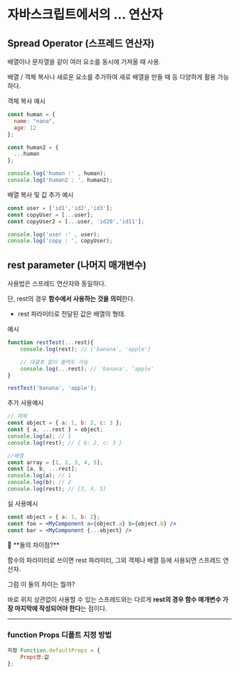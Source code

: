 # **자바스크립트에서의 ...  연산자**

## **Spread Operator (스프레드 연산자)**

배열이나 문자열을 같이 여러 요소를 동시에 가져올 때 사용.

배열 / 객체 복사나 새로운 요소를 추가하여 새로 배열을 만들 때 등 다양하게 활용 가능하다.

객체 복사 예시

```jsx
const human = {
  name: "nana",
  age: 12
};

const human2 = {
  ...human
};

console.log('human :' , human);
console.log('human2 : ', human2);
```

배열 복사 및 값 추가 예시

```jsx
const user = ['id1','id2','id3'];
const copyUser = [...user];
const copyUser2 = [...user, 'id20','id11'];

console.log('user :' , user);
console.log('copy : ', copyUser);
```

## **rest parameter (나머지 매개변수)**

사용법은 스프레드 연산자와 동일하다.

단, rest의 경우 **함수에서 사용하는 것을 의미**한다.

- rest 파라미터로 전달된 값은 배열의 형태.

예시

```jsx
function restTest(...rest){
	console.log(rest); // ['banana', 'apple']

	// 대괄호 없이 출력도 가능
	console.log(...rest); // 'banana', 'apple'
}

restTest('banana', 'apple');
```

추가 사용예시

```jsx
// 객체
const object = { a: 1, b: 2, c: 3 };
const { a, ...rest } = object;
console.log(a); // 1
console.log(rest); // { b: 2, c: 3 }

//배열
const array = [1, 2, 3, 4, 5];
const [a, b, ...rest];
console.log(a); // 1
console.log(b); // 2
console.log(rest); // [3, 4, 5]
```

실 사용예시

```jsx
const object = { a: 1, b: 2};
const foo = <MyComponent a={object.a} b={object.b} />
const bar = <MyComponent {...object} />
```

<aside>
🤔 **둘의 차이점?**

함수의 파라미터로 쓰이면 rest 파라미터, 그외 객체나 배열 등에 사용되면 스프레드 연산자.

그럼 이 둘의 차이는 뭘까?

바로 위치 상관없이 사용할 수 있는 스프레드와는 다르게 **rest의 경우 함수 매개변수 가장 마지막에 작성되어야 한다**는 점이다.

</aside>

---

### function Props 디폴트 지정 방법

```jsx
지정 Function.defaultProps = {
    Props명:값
};
```